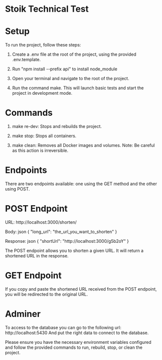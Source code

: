 # Stoik Technical Test

# Setup
To run the project, follow these steps:

 1. Create a .env file at the root of the project, using the provided .env.template.

 2. Run "npm install --prefix api" to install node_module

 2. Open your terminal and navigate to the root of the project.

 3. Run the command make. This will launch basic tests and start the project in development mode.

# Commands
 1. make re-dev: Stops and rebuilds the project.

 2. make stop: Stops all containers.

 3. make clean: Removes all Docker images and volumes. Note: Be careful as this action is irreversible.

# Endpoints
There are two endpoints available: one using the GET method and the other using POST.

# POST Endpoint
URL: http://localhost:3000/shorten/

Body:
json
{
    "long_url": "the_url_you_want_to_shorten"
}

Response:
json
{
    "shortUrl": "http://localhost:3000/g5b2oY"
}

The POST endpoint allows you to shorten a given URL. It will return a shortened URL in the response.

# GET Endpoint
If you copy and paste the shortened URL received from the POST endpoint, you will be redirected to the original URL.

# Adminer
To access to the database you can go to the following url: http://localhost:5430
And put the right data to connect to the database.

Please ensure you have the necessary environment variables configured and follow the provided commands to run, rebuild, stop, or clean the project.
